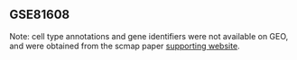 ## GSE81608

Note: cell type annotations and gene identifiers were not available on GEO, and were obtained from the scmap paper [supporting website](https://hemberg-lab.github.io/scRNA.seq.datasets/human/pancreas/). 
